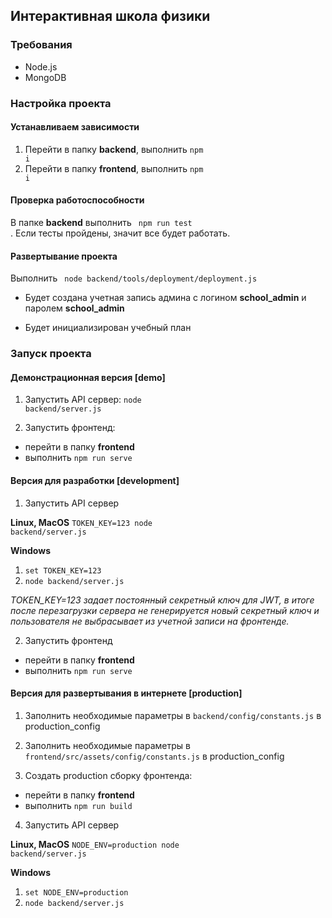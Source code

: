 ## Интерактивная школа физики

### Требования
- Node.js
- MongoDB

### Настройка проекта

#### Устанавливаем зависимости

1. Перейти в папку **backend**, выполнить <code>npm i</code>
2. Перейти в папку **frontend**, выполнить <code>npm i</code> 

#### Проверка работоспособности

В папке **backend** выполнить <code> npm run test </code>.
Если тесты пройдены, значит все будет работать.

#### Развертывание проекта

Выполнить <code> node backend/tools/deployment/deployment.js </code>

- Будет создана учетная запись админа с логином **school_admin** и паролем **school_admin**

- Будет инициализирован учебный план

### Запуск проекта

#### Демонстрационная версия [demo]

1. Запустить API сервер:
<code>node backend/server.js</code>

2. Запустить фронтенд:
- перейти в папку **frontend**
- выполнить <code>npm run serve</code>

#### Версия для разработки [development]

1. Запустить API сервер 

**Linux, MacOS**
<code>TOKEN_KEY=123 node backend/server.js</code>

**Windows**
1. <code>set TOKEN_KEY=123</code>
2. <code>node backend/server.js</code>


<i>TOKEN_KEY=123 задает постоянный секретный ключ для JWT, в итоге после перезагрузки сервера не генерируется новый секретный ключ и пользователя не выбрасывает из учетной записи на фронтенде.</i>

2. Запустить фронтенд
- перейти в папку **frontend**
- выполнить <code>npm run serve</code>

#### Версия для развертывания в интернете [production]

1. Заполнить необходимые параметры в <code>backend/config/constants.js</code> в production_config

2. Заполнить необходимые параметры в <code>frontend/src/assets/config/constants.js</code> в production_config

3. Создать production сборку фронтенда:
- перейти в папку **frontend**
- выполнить <code>npm run build</code>

4. Запустить API сервер

**Linux, MacOS**
<code>NODE_ENV=production node backend/server.js</code> 

**Windows**
1. <code>set NODE_ENV=production</code> 
2. <code>node backend/server.js</code> 